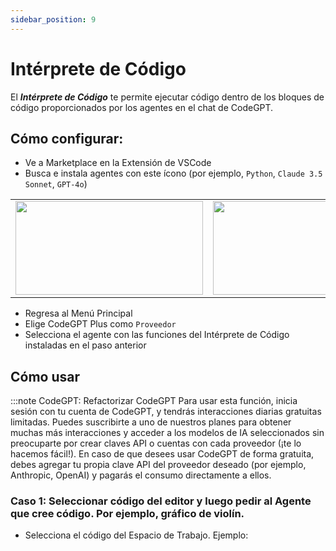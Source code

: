 ```yaml
---
sidebar_position: 9
---
```


# Intérprete de Código

El **_Intérprete de Código_** te permite ejecutar código dentro de los bloques de código proporcionados por los agentes en el chat de CodeGPT.

## Cómo configurar:

- Ve a Marketplace en la Extensión de VSCode
- Busca e instala agentes con este ícono (por ejemplo, `Python`, `Claude 3.5 Sonnet`, `GPT-4o`)

<table>
  <tr>
    <td align="center">
      <img width="300" height="150" src="https://github.com/user-attachments/assets/31e598e3-42fe-4ca9-8ced-60c526bc2b17" />
    </td>
    <td align="center">
      <img width="300" height="150" src="https://github.com/user-attachments/assets/acb0f71d-a655-40b5-aeb6-f57dd364ea83" />
    </td>
  </tr>
</table>

- Regresa al Menú Principal
- Elige CodeGPT Plus como `Proveedor`
- Selecciona el agente con las funciones del Intérprete de Código instaladas en el paso anterior

## Cómo usar

:::note CodeGPT: Refactorizar CodeGPT
Para usar esta función, inicia sesión con tu cuenta de CodeGPT, y tendrás interacciones diarias gratuitas limitadas. Puedes suscribirte a uno de nuestros planes para obtener muchas más interacciones y acceder a los modelos de IA seleccionados sin preocuparte por crear claves API o cuentas con cada proveedor (¡te lo hacemos fácil!). En caso de que desees usar CodeGPT de forma gratuita, debes agregar tu propia clave API del proveedor deseado (por ejemplo, Anthropic, OpenAI) y pagarás el consumo directamente a ellos.

### Caso 1: Seleccionar código del editor y luego pedir al Agente que cree código. Por ejemplo, gráfico de violín.

- Selecciona el código del Espacio de Trabajo. Ejemplo:
